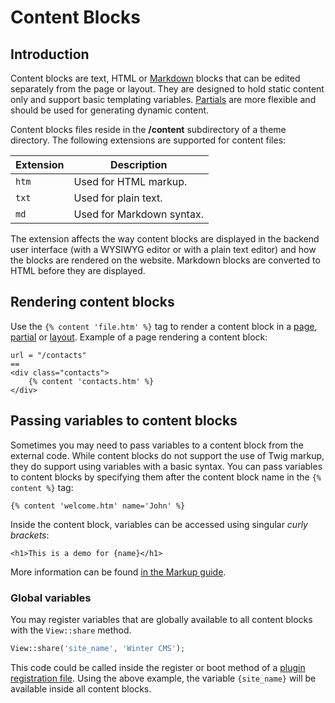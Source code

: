 # Content Blocks

## Introduction

Content blocks are text, HTML or [Markdown](http://daringfireball.net/projects/markdown/syntax) blocks that can be edited separately from the page or layout. They are designed to hold static content only and support basic templating variables. [Partials](partials) are more flexible and should be used for generating dynamic content.

Content blocks files reside in the **/content** subdirectory of a theme directory. The following extensions are supported for content files:

Extension | Description
------------- | -------------
`htm` | Used for HTML markup.
`txt` | Used for plain text.
`md` | Used for Markdown syntax.

The extension affects the way content blocks are displayed in the backend user interface (with a WYSIWYG editor or with a plain text editor) and how the blocks are rendered on the website. Markdown blocks are converted to HTML before they are displayed.

## Rendering content blocks

Use the `{% content 'file.htm' %}` tag to render a content block in a [page](pages), [partial](partials) or [layout](layouts). Example of a page rendering a content block:

```twig
url = "/contacts"
==
<div class="contacts">
    {% content 'contacts.htm' %}
</div>
```

## Passing variables to content blocks

Sometimes you may need to pass variables to a content block from the external code. While content blocks do not support the use of Twig markup, they do support using variables with a basic syntax. You can pass variables to content blocks by specifying them after the content block name in the `{% content %}` tag:

```twig
{% content 'welcome.htm' name='John' %}
```
Inside the content block, variables can be accessed using singular *curly brackets*:

```twig
<h1>This is a demo for {name}</h1>
```

More information can be found [in the Markup guide](/docs/v1.2/markup/tags/content).

### Global variables

You may register variables that are globally available to all content blocks with the `View::share` method.

```php
View::share('site_name', 'Winter CMS');
```

This code could be called inside the register or boot method of a [plugin registration file](../plugin/registration). Using the above example, the variable `{site_name}` will be available inside all content blocks.
